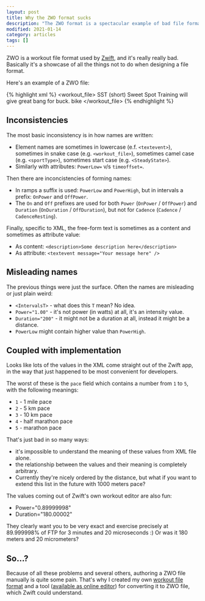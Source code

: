```yaml
---
layout: post
title: Why the ZWO format sucks
description: "The ZWO format is a spectacular example of bad file format design."
modified: 2021-01-14
category: articles
tags: []
---
```


ZWO is a workout file format used by [Zwift][], and it's really really bad.
Basically it's a showcase of all the things not to do when designing
a file format.

Here's an example of a ZWO file:

{% highlight xml %}
<workout_file>
<name>SST (short)</name>
<author></author>
<description>Sweet Spot Training will give great bang for buck.</description>
<sportType>bike</sportType>
<workout>
<Warmup Duration="300" PowerLow="0.30000001" PowerHigh="0.69999999">
<textevent timeoffset="20" message="Welcome to SST workout"/>
<textevent timeoffset="30" message="Time to get warmed up"/>
<textevent timeoffset="120" message="get your cadence up to 90-100rpm" y="270"/>
</Warmup>
<IntervalsT Repeat="4" OnDuration="300" OnPower="0.96" OffDuration="300" OffPower="0.88">
</IntervalsT>
<Cooldown Duration="300" PowerLow="0.5" PowerHigh="0.30000001"/>
</workout>
</workout_file>
{% endhighlight %}

## Inconsistencies

The most basic inconsistency is in how names are written:

- Element names are
  sometimes in lowercase (e.f. `<textevent>`),
  sometimes in snake case (e.g. `<workout_file>`),
  sometimes camel case (e.g. `<sportType>`),
  sometimes start case (e.g. `<SteadyState>`).
- Similarly with attributes: `PowerLow=` v/s `timeoffset=`.

Then there are inconcistencies of forming names:

- In ramps a suffix is used: `PowerLow` and `PowerHigh`,
  but in intervals a prefix: `OnPower` and `OffPower`.
- The `On` and `Off` prefixes are used for both `Power` (`OnPower` / `OffPower`)
  and `Duration` (`OnDuration` / `OffDuration`),
  but not for `Cadence` (`Cadence` / `CadenceResting`).

Finally, specific to XML, the free-form text is sometimes
as a content and sometimes as attribute value:

- As content: `<description>Some description here</description>`
- As attribute: `<textevent message="Your message here" />`

## Misleading names

The previous things were just the surface.
Often the names are misleading or just plain weird:

- `<IntervalsT>` - what does this `T` mean? No idea.
- `Power="1.00"` - it's not power (in watts) at all, it's an intensity value.
- `Duration="200"` - it might not be a duration at all, instead it might be a distance.
- `PowerLow` might contain higher value than `PowerHigh`.

## Coupled with implementation

Looks like lots of the values in the XML come straight out of the Zwift app,
in the way that just happened to be most convenient for developers.

The worst of these is the `pace` field which contains a number from `1` to `5`,
with the following meanings:

- `1` - 1 mile pace
- `2` - 5 km pace
- `3` - 10 km pace
- `4` - half marathon pace
- `5` - marathon pace

That's just bad in so many ways:

- it's impossible to understand the meaning of these values from XML file alone.
- the relationship between the values and their meaning is completely arbitrary.
- Currently they're nicely ordered by the distance,
  but what if you want to extend this list in the future with 1000 meters pace?

The values coming out of Zwift's own workout editor are also fun:

- Power="0.89999998"
- Duration="180.00002"

They clearly want you to be very exact and exercise
precisely at 89.999998% of FTP for 3 minutes and 20 microseconds :)
Or was it 180 meters and 20 micrometers?

## So...?

Because of all these problems and several others,
authoring a ZWO file manually is quite some pain.
That's why I created my own [workout file format][zwiftout] and a tool
([available as online editor][editor]) for converting it to ZWO file,
which Zwift could understand.

[zwift]: https://www.zwift.com/
[zwiftout]: https://github.com/nene/zwiftout
[editor]: https://nene.github.io/workout-editor/
